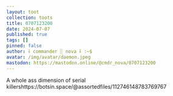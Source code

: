 ```yaml
---
layout: toot
collection: toots
title: 0707123200
date: 2024-07-07
published: true
tags: []
pinned: false
author: ⸸ commander ░ nova ⸸ :~$
avatar: /img/avatar/daemon.jpeg
mastodon: https://mastodon.online/@cmdr_nova/0707123200
---
```


A whole ass dimension of serial killershttps://botsin.space/@assortedfiles/112746148783769767
